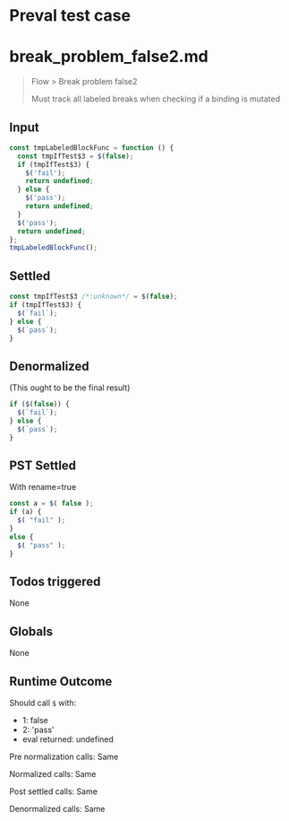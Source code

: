 # Preval test case

# break_problem_false2.md

> Flow > Break problem false2
>
> Must track all labeled breaks when checking if a binding is mutated

## Input

`````js filename=intro
const tmpLabeledBlockFunc = function () {
  const tmpIfTest$3 = $(false);
  if (tmpIfTest$3) {
    $('fail');
    return undefined;
  } else {
    $('pass');
    return undefined;
  }
  $('pass');
  return undefined;
};
tmpLabeledBlockFunc();
`````


## Settled


`````js filename=intro
const tmpIfTest$3 /*:unknown*/ = $(false);
if (tmpIfTest$3) {
  $(`fail`);
} else {
  $(`pass`);
}
`````


## Denormalized
(This ought to be the final result)

`````js filename=intro
if ($(false)) {
  $(`fail`);
} else {
  $(`pass`);
}
`````


## PST Settled
With rename=true

`````js filename=intro
const a = $( false );
if (a) {
  $( "fail" );
}
else {
  $( "pass" );
}
`````


## Todos triggered


None


## Globals


None


## Runtime Outcome


Should call `$` with:
 - 1: false
 - 2: 'pass'
 - eval returned: undefined

Pre normalization calls: Same

Normalized calls: Same

Post settled calls: Same

Denormalized calls: Same
